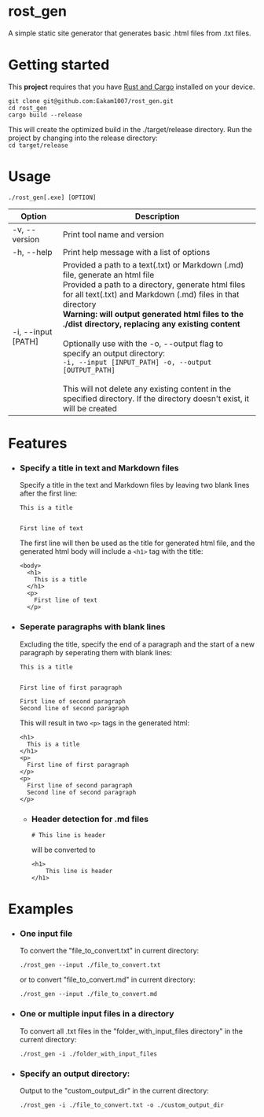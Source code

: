 # rost_gen
A simple static site generator that generates basic .html files from .txt files.

# Getting started
This **project** requires that you have [Rust and Cargo](https://www.rust-lang.org/learn/get-started) installed on your device.  

```
git clone git@github.com:Eakam1007/rost_gen.git
cd rost_gen
cargo build --release
```
This will create the optimized build in the ./target/release directory. Run the project by changing into the release directory:  
``` cd target/release ```

# Usage
```
./rost_gen[.exe] [OPTION]
```
| Option  | Description |
| ------------- | ------------- |
| -v, --version  | Print tool name and version  |
| -h, --help  | Print help message with a list of options  |
| -i, --input [PATH] | Provided a path to a text(.txt) or Markdown (.md) file, generate an html file <br> Provided a path to a directory, generate html files for all text(.txt) and Markdown (.md) files in that directory<br><strong>Warning: will output generated html files to the ./dist directory, replacing any existing content</strong> <br><br> Optionally use with the -o, --output flag to specify an output directory:<br> ``-i, --input [INPUT_PATH] -o, --output  [OUTPUT_PATH]``<br><br>This will not delete any existing content in the specified directory. If the directory doesn't exist, it will be created|

# Features
- ### Specify a title in text and Markdown files  
  Specify a title in the text and Markdown files by leaving two blank lines after the first line:
  ``` 
  This is a title 
  
  
  First line of text
  ```
  The first line will then be used as the title for generated html file, and the generated html body will include a ``<h1>`` tag with the title:
  ```
  <body>
    <h1>
      This is a title
    </h1>
    <p>
      First line of text
    </p>
  ```
- ### Seperate paragraphs with blank lines
  Excluding the title, specify the end of a paragraph and the start of a new paragraph by seperating them with blank lines:
  ```
  This is a title
  
  
  First line of first paragraph
  
  First line of second paragraph
  Second line of second paragraph
  ```
  This will result in two ``<p>`` tags in the generated html:
  ```
  <h1>
    This is a title
  </h1>
  <p>
    First line of first paragraph
  </p>
  <p>
    First line of second paragraph
    Second line of second paragraph
  </p>
  ```
  - ### Header detection for .md files  
    ```
    # This line is header
    ```
    will be converted to
    ```
    <h1>
        This line is header
    </h1>
    ```

# Examples
- ### One input file
  To convert the "file_to_convert.txt" in current directory:
  ```
  ./rost_gen --input ./file_to_convert.txt
  ```
  or to convert "file_to_convert.md" in current directory:
    ```
  ./rost_gen --input ./file_to_convert.md
  ```
- ### One or multiple input files in a directory
  To convert all .txt files in the "folder_with_input_files directory" in the current directory:
  ```
  ./rost_gen -i ./folder_with_input_files
  ```
- ### Specify an output directory:
  Output to the "custom_output_dir" in the current directory:
  ```
  ./rost_gen -i ./file_to_convert.txt -o ./custom_output_dir
  ```
